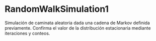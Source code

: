 # RandomWalkSimulation1

Simulación de caminata aleatoria dada una cadena de Markov definida previamente.
Confirma el valor de la distribución estacionaria mediante iteraciones y conteos.
